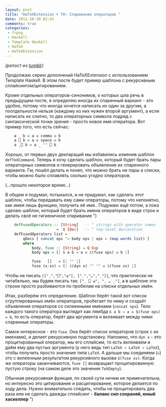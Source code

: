 ```yaml
---
layout: post
title: "HaTeXExtension + TH: Спаривание операторов "
date: 2011-10-30 02:41
comments: true
categories: 
 - frpog
 - Haskell
 - Template Haskell
 - HaTeX
 - HaTeXExtension
---
```


_(репост из [tumblr](http://laughedelic.tumblr.com/post/12091298710/hatexextension-th))_

Продолжаю серию дополнений HaTeXExtension с использованием Template Haskell. В этом посте будет пример шаблона с рекурсивным сплайсингом/цитированием.

Кроме отдельных операторов-синонимов, о которых шла речь в предыдущем посте, я определяю иногда их спаренный вариант - это удобно, потому что иногда хочется написать их один за другим, а поотдельности нельзя (каждому из них нужен второй аргумент), а если написать их слитно, то два операторных символа подряд с синтаксической точки зрения - просто новое имя оператора. Вот пример того, что есть сейчас:

``` haskell
    a ¸ b = a ◇ comma ◇ b
    a ⎕ b = a ◇ space ◇ b
    a ¸⎕ b = a ¸ "" ⎕ b
```

Хорошо, от первых двух деклараций мы избавились изменив шаблон `defTeXCommand`. Теперь я хочу сделать шаблон, который будет брать пары операторных символов и генерировать объявление их спаренного варианта. Гм, пошёл делать и понял, что можно брать не пары а списки, чтобы можно было сплавлять сколько угодно операторов.

<!-- more -->

(...прошло некоторое время...) 

В общем я подумал, потыкался, и не придумал, как сделать этот шаблон, чтобы передавать ему сами операторы, потому что непонятно, как имея лишь функцию, получить её имя.. Подумаю ещё потом, а пока сделаю шаблон, который будет брать имена операторов в виде строк и делать своё не гигиеничное спаривание ")

``` haskell
    defFusedOperators :: [String]   -- ^ strings with operator names
                       →  Q [Dec]   -- ^ top-level declaration
    defFusedOperators list = 
        qDecs [ concat ops ^= body ops | ops ← (map words list) ]
        where 
            body, fuse :: [String] → Q Exp
            body ops = [| λ a b → a ◇ $(fuse ops) ◇ b |]

            fuse   []   = [| "" |]
            fuse (x:xs) = [| $(dyn x) "" "" ◇ $(fuse xs) |]
```

Чтобы не писать `[["¸","⎕","≤"], ["¸","…","¸"]]`, что практически не читабельно, мы будем писать так: `["¸ ⎕ ≤", "¸ … ¸"]`, а в шаблоне эти строки просто разбиваются по пробелам на списки отдельных имён.

Итак, разберём это определение. Шаблон берёт такой вот список сгруппированных имён операторов, пробегает по нему и создаёт объявления операторов со склеенными именами (`concat ops`). Тело каждого такого оператора выглядит как лямбда `λ a b → a ◇ $(fuse ops) ◇ b`, то есть оператор, берёт два аргумента и вклеивает между ними спаренные операторы.

Самое интересное - это `fuse`. Она берёт список операторов (строк с их именами), и делает рекурсивную подстановку. Напомню, что `dyn x` - это процитированный оператор, мы его сплайсим, то есть вклеиваем и даём ему два пустых аргумента (у него ведь тип `LaTeX → LaTeX → LaTeX`), чтобы получить просто значение типа `LaTeX`. А дальше мы соединяем (`◇`) это с вклеенным результатом рекурсивного вызова `$(fuse xs)`. Когда же операторы заканчиваются, `fuse []` возвращает процитированную пустую строку (на самом деле это значение `TeXEmpty`). 

Обычная рекурсивная функция, по своей сути ничем не примечательна, но интересно это цитирование и расцитирование, которое делается по ходу дела. Нужно внимательно следить, чтобы не процитировать два раза или не сделать дважды сплайсинг - **баланс сил сохраняй, юный хаскеллер** ")
